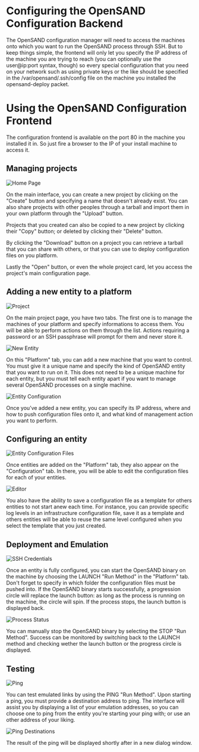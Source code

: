 # Configuring the OpenSAND Configuration Backend

The OpenSAND configuration manager will need to access the machines onto which
you want to run the OpenSAND process through SSH. But to keep things simple,
the frontend will only let you specify the IP address of the machine you are
trying to reach (you can optionally use the user@ip:port syntax, though) so
every special configuration that you need on your network such as using private
keys or the like should be specified in the /var/opensand/.ssh/config file on
the machine you installed the opensand-deploy packet.

# Using the OpenSAND Configuration Frontend

The configuration frontend is available on the port 80 in the machine you installed
it in. So just fire a browser to the IP of your install machine to access it.

## Managing projects

![Home Page](HomePage.png)

On the main interface, you can create a new project by clicking on the "Create" button
and specifying a name that doesn't already exist. You can also share projects with
other peoples through a tarball and import them in your own platform through the "Upload"
button.

Projects that you created can also be copied to a new project by clicking their "Copy"
button; or deleted by clicking their "Delete" button.

By clicking the "Download" button on a project you can retrieve a tarball that you can
share with others, or that you can use to deploy configuration files on you platform.

Lastly the "Open" button, or even the whole project card, let you access the project's
main configuration page.

## Adding a new entity to a platform

![Project](Project.png)

On the main project page, you have two tabs. The first one is to manage the machines of
your platform and specify informations to access them. You will be able to perform
actions on them through the list. Actions requiring a password or an SSH passphrase
will prompt for them and never store it.

![New Entity](NewEntity.png)

On this "Platform" tab, you can add a new machine that you want to control. You must give
it a unique name and specify the kind of OpenSAND entity that you want to run on it. This
does not need to be a unique machine for each entity, but you must tell each entity apart
if you want to manage several OpenSAND processes on a single machine.

![Entity Configuration](EntityConfiguration.png)

Once you’ve added a new entity, you can specify its IP address, where and how to push
configuration files onto it, and what kind of management action you want to perform.

## Configuring an entity

![Entity Configuration Files](EntityConfigurationFiles.png)

Once entities are added on the "Platform" tab, they also appear on the "Configuration" tab.
In there, you will be able to edit the configuration files for each of your entities.

![Editor](Editor.png)

You also have the ability to save a configuration file as a template for others entities
to not start anew each time. For instance, you can provide specific log levels in an
infrastructure configuration file, save it as a template and others entities will be
able to reuse the same level configured when you select the template that you just created.

## Deployment and Emulation

![SSH Credentials](SSHCredentials.png)

Once an entity is fully configured, you can start the OpenSAND binary on the machine by
choosing the LAUNCH "Run Method" in the "Platform" tab. Don't forget to specify in which
folder the configuration files must be pushed into. If the OpenSAND binary starts
successfully, a progression circle will replace the launch button: as long as the process
is running on the machine, the circle will spin. If the process stops, the launch button
is displayed back.

![Process Status](ProcessStatus.png)

You can manually stop the OpenSAND binary by selecting the STOP "Run Method". Success
can be monitored by switching back to the LAUNCH method and checking wether the launch
button or the progress circle is displayed.

## Testing

![Ping](Ping.png)

You can test emulated links by using the PING "Run Method". Upon starting a ping, you
must provide a destination address to ping. The interface will assist you by displaying
a list of your emulation addresses, so you can choose one to ping from the entity you're
starting your ping with; or use an other address of your liking.

![Ping Destinations](PingDestination.png)

The result of the ping will be displayed shortly after in a new dialog window.
